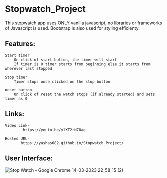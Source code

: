 # Stopwatch_Project

This stopwatch app uses ONLY vanilla javascript, no libraries or frameworks of Javascript is used. Bootstrap is also used for styling efficienty.

## Features:
    Start timer
        On click of start button, the timer will start
        If timer is 0 timer starts from beginning else it starts from wherever last stopped

    Stop timer
        Timer stops once clicked on the stop button

    Reset button
        On click of reset the watch stops (if already started) and sets timer as 0

## Links:

    Video Link-
            https://youtu.be/ylXT2rN78ag

    Hosted URL-  
           https://yashas682.github.io/Stopwatch_Project/

## User Interface:
![Stop Watch - Google Chrome 14-03-2023 22_58_15 (2)](https://github.com/Yashas682/Stopwatch_Project/assets/91604926/18274670-8015-4feb-8b21-fda0f9271744)
